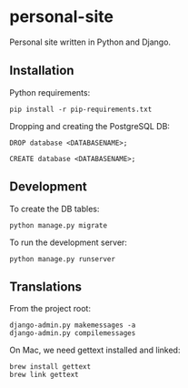 personal-site
=============

Personal site written in Python and Django.

## Installation

Python requirements:

``` shell
pip install -r pip-requirements.txt
```

Dropping and creating the PostgreSQL DB:
``` psql
DROP database <DATABASENAME>;

CREATE database <DATABASENAME>;
```

## Development

To create the DB tables:
``` shell
python manage.py migrate
```

To run the development server:
``` shell
python manage.py runserver
```

## Translations

From the project root:
```
django-admin.py makemessages -a
django-admin.py compilemessages
```

On Mac, we need gettext installed and linked:
```
brew install gettext
brew link gettext
```




